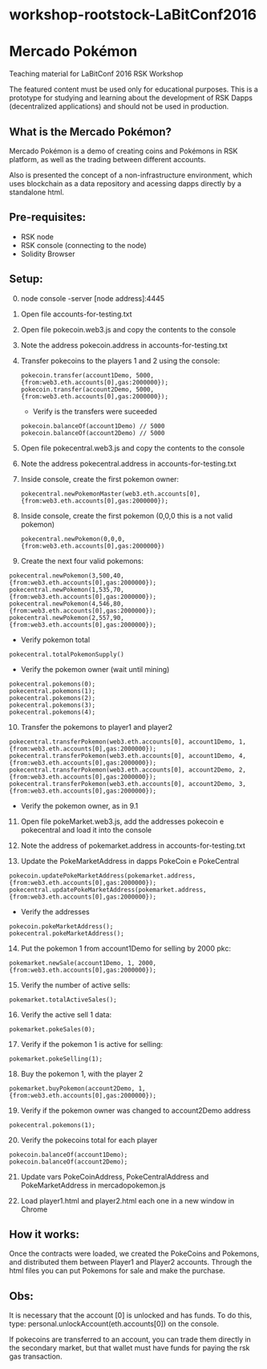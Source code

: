 # workshop-rootstock-LaBitConf2016
# Mercado Pokémon

Teaching material for LaBitConf 2016 RSK Workshop

The featured content must be used only for educational purposes.
This is a prototype for studying and learning about the development of RSK Dapps (decentralized applications) and should not be used in production.

## What is the Mercado Pokémon?
Mercado Pokémon is a demo of creating coins and Pokémons in RSK platform, as well as the trading between different accounts.

Also is presented the concept of a non-infrastructure environment, which uses blockchain as a data repository and acessing dapps directly by a standalone html.

## Pre-requisites:
- RSK node
- RSK console (connecting to the node)
- Solidity Browser

## Setup:

0. node console -server [node address]:4445

1. Open file accounts-for-testing.txt

2. Open file pokecoin.web3.js and copy the contents to the console

3. Note the address pokecoin.address in accounts-for-testing.txt

4. Transfer pokecoins to the players 1 and 2 using the console:
    ```
    pokecoin.transfer(account1Demo, 5000, {from:web3.eth.accounts[0],gas:2000000});
    pokecoin.transfer(account2Demo, 5000, {from:web3.eth.accounts[0],gas:2000000});
    ```
    * Verify is the transfers were suceeded
    ```
    pokecoin.balanceOf(account1Demo) // 5000
    pokecoin.balanceOf(account2Demo) // 5000
    ```
5. Open file pokecentral.web3.js and copy the contents to the console

6.  Note the address pokecentral.address in accounts-for-testing.txt

7. Inside console, create the first pokemon owner:
    ```
    pokecentral.newPokemonMaster(web3.eth.accounts[0], {from:web3.eth.accounts[0],gas:2000000});
    ```
8. Inside console, create the first pokemon (0,0,0 this is a not valid pokemon)
    ```
    pokecentral.newPokemon(0,0,0, {from:web3.eth.accounts[0],gas:2000000})
    ```
9. Create the next four valid pokemons:
```
pokecentral.newPokemon(3,500,40, {from:web3.eth.accounts[0],gas:2000000});
pokecentral.newPokemon(1,535,70, {from:web3.eth.accounts[0],gas:2000000});
pokecentral.newPokemon(4,546,80, {from:web3.eth.accounts[0],gas:2000000});
pokecentral.newPokemon(2,557,90, {from:web3.eth.accounts[0],gas:2000000});
```    
  * Verify pokemon total
```
pokecentral.totalPokemonSupply()
```
  * Verify the pokemon owner (wait until mining)
```
pokecentral.pokemons(0);
pokecentral.pokemons(1);
pokecentral.pokemons(2);
pokecentral.pokemons(3);
pokecentral.pokemons(4);
```
10. Transfer the pokemons to player1 and player2
```    
pokecentral.transferPokemon(web3.eth.accounts[0], account1Demo, 1,{from:web3.eth.accounts[0],gas:2000000});
pokecentral.transferPokemon(web3.eth.accounts[0], account1Demo, 4,{from:web3.eth.accounts[0],gas:2000000});
pokecentral.transferPokemon(web3.eth.accounts[0], account2Demo, 2,{from:web3.eth.accounts[0],gas:2000000});
pokecentral.transferPokemon(web3.eth.accounts[0], account2Demo, 3,{from:web3.eth.accounts[0],gas:2000000});
```    
  * Verify the pokemon owner, as in 9.1

11. Open file pokeMarket.web3.js, add the addresses pokecoin e pokecentral and load it into the console

12. Note the address of pokemarket.address in accounts-for-testing.txt

13. Update the PokeMarketAddress in dapps PokeCoin e PokeCentral
```    
pokecoin.updatePokeMarketAddress(pokemarket.address, {from:web3.eth.accounts[0],gas:2000000});
pokecentral.updatePokeMarketAddress(pokemarket.address, {from:web3.eth.accounts[0],gas:2000000});
```    
  * Verify the addresses
```
pokecoin.pokeMarketAddress();
pokecentral.pokeMarketAddress();
```    

14. Put the pokemon 1 from account1Demo for selling by 2000 pkc:
```
pokemarket.newSale(account1Demo, 1, 2000, {from:web3.eth.accounts[0],gas:2000000});
```    

15. Verify the number of active sells:
```
pokemarket.totalActiveSales();
```    

16. Verify the active sell 1 data:
```         
pokemarket.pokeSales(0);
```    

17. Verify if the pokemon 1 is active for selling:
```
pokemarket.pokeSelling(1);
```

18. Buy the pokemon 1, with the player 2
```
pokemarket.buyPokemon(account2Demo, 1, {from:web3.eth.accounts[0],gas:2000000});
```    

19. Verify if the pokemon owner was changed to account2Demo address
```
pokecentral.pokemons(1);
```    

20. Verify the pokecoins total for each player
```
pokecoin.balanceOf(account1Demo);
pokecoin.balanceOf(account2Demo);
```    

21. Update vars PokeCoinAddress, PokeCentralAddress and PokeMarketAddress in mercadopokemon.js

22. Load player1.html and player2.html each one in a new window in Chrome


## How it works: 


Once the contracts were loaded, we created the PokeCoins and Pokemons, and distributed them between Player1 and Player2 accounts.
Through the html files you can put Pokemons for sale and make the purchase.

## Obs:
It is necessary that the account [0] is unlocked and has funds. To do this, type: personal.unlockAccount(eth.accounts[0]) on the console.

If pokecoins are transferred to an account, you can trade them directly in the secondary market, but that wallet must have funds for paying the rsk gas transaction.
